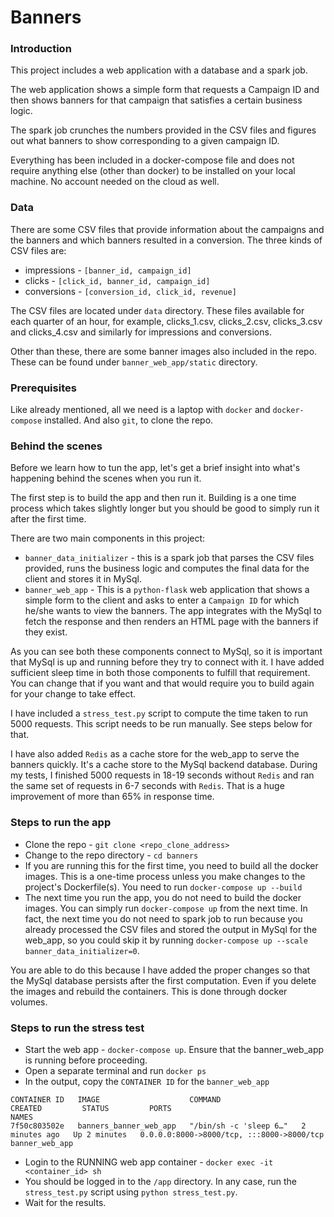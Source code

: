 # Banners

### Introduction

This project includes a web application with a database and a spark job. 

The web application shows a simple form that requests a Campaign ID and then shows banners for that campaign that 
satisfies a certain business logic.

The spark job crunches the numbers provided in the CSV files and figures out what banners to show corresponding to a 
given campaign ID.

Everything has been included in a docker-compose file and does not require anything else (other than docker) to be 
installed on your local machine. No account needed on the cloud as well.

### Data

There are some CSV files that provide information about the campaigns and the banners and which banners resulted in a
conversion. The three kinds of CSV files are:

* impressions - `[banner_id, campaign_id]`
* clicks - `[click_id, banner_id, campaign_id]`
* conversions - `[conversion_id, click_id, revenue]`

The CSV files are located under `data`  directory. These files available for each quarter of an hour, for example, 
clicks_1.csv, clicks_2.csv, clicks_3.csv and clicks_4.csv and similarly for impressions and conversions.

Other than these, there are some banner images also included in the repo. These can be found under `banner_web_app/static`
directory.

### Prerequisites

Like already mentioned, all we need is a laptop with `docker` and `docker-compose` installed. And also `git`, to clone 
the repo.

### Behind the scenes

Before we learn how to tun the app, let's get a brief insight into what's happening behind the scenes when you run it.

The first step is to build the app and then run it. Building is a one time process which takes slightly longer but you 
should be good to simply run it after the first time.

There are two main components in this project:
* `banner_data_initializer` - this is a spark job that parses the CSV files provided, runs the business logic and computes
the final data for the client and stores it in MySql.
* `banner_web_app` - This is a `python-flask` web application that shows a simple form to the client and asks to enter a 
`Campaign ID` for which he/she wants to view the banners. The app integrates with the MySql to fetch the response and 
then renders an HTML page with the banners if they exist.

As you can see both these components connect to MySql, so it is important that MySql is up and running before they try 
to connect with it. I have added sufficient sleep time in both those components to fulfill that requirement. You can 
change that if you want and that would require you to build again for your change to take effect.

I have included a `stress_test.py` script to compute the time taken to run 5000 requests. This script needs to be 
run manually. See steps below for that.

I have also added `Redis` as a cache store for the web_app to serve the banners quickly. It's a cache store to the MySql 
backend database. During my tests, I finished 5000 requests in 18-19 seconds without `Redis` and ran the same set of 
requests in 6-7 seconds with `Redis`. That is a huge improvement of more than 65% in response time.

### Steps to run the app

* Clone the repo - `git clone <repo_clone_address>`
* Change to the repo directory - `cd banners`
* If you are running this for the first time, you need to build all the docker images. This is a one-time process unless 
you make changes to the project's Dockerfile(s). You need to run `docker-compose up --build`
* The next time you run the app, you do not need to build the docker images. You can simply run `docker-compose up` from 
the next time. In fact, the next time you do not need to spark job to run because you already processed the CSV files 
and stored the output in MySql for the web_app, so you could skip it by running 
`docker-compose up --scale banner_data_initializer=0`. 

You are able to do this because I have added the proper changes 
so that the MySql database persists after the first computation. Even if you delete the images and rebuild the containers. 
This is done through docker volumes.

### Steps to run the stress test

* Start the web app - `docker-compose up`. Ensure that the banner_web_app is running before proceeding.
* Open a separate terminal and run `docker ps`
* In the output, copy the `CONTAINER ID` for the `banner_web_app`
```buildoutcfg
CONTAINER ID   IMAGE                    COMMAND                  CREATED         STATUS         PORTS                                                  NAMES
7f50c803502e   banners_banner_web_app   "/bin/sh -c 'sleep 6…"   2 minutes ago   Up 2 minutes   0.0.0.0:8000->8000/tcp, :::8000->8000/tcp              banner_web_app
```
* Login to the RUNNING web app container - `docker exec -it <container_id> sh`
* You should be logged in to the `/app` directory. In any case, run the `stress_test.py` script using `python stress_test.py`.
* Wait for the results.